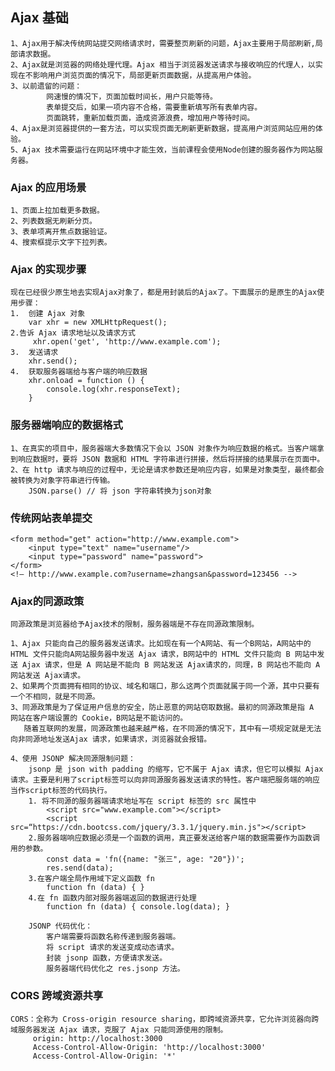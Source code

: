 
## Ajax 基础
    1、Ajax用于解决传统网站提交网络请求时，需要整页刷新的问题，Ajax主要用于局部刷新,局部请求数据。
    2、Ajax就是浏览器的网络处理代理。Ajax 相当于浏览器发送请求与接收响应的代理人，以实现在不影响用户浏览页面的情况下，局部更新页面数据，从提高用户体验。
    3、以前遗留的问题：
            网速慢的情况下，页面加载时间长，用户只能等待。
            表单提交后，如果一项内容不合格，需要重新填写所有表单内容。
            页面跳转，重新加载页面，造成资源浪费，增加用户等待时间。
    4、Ajax是浏览器提供的一套方法，可以实现页面无刷新更新数据，提高用户浏览网站应用的体验。
    5、Ajax 技术需要运行在网站环境中才能生效，当前课程会使用Node创建的服务器作为网站服务器。



### Ajax 的应用场景
    1、页面上拉加载更多数据。
    2、列表数据无刷新分页。
    3、表单项离开焦点数据验证。
    4、搜索框提示文字下拉列表。

### Ajax 的实现步骤
    现在已经很少原生地去实现Ajax对象了，都是用封装后的Ajax了。下面展示的是原生的Ajax使用步骤：
    1.  创建 Ajax 对象
        var xhr = new XMLHttpRequest();
    2.告诉 Ajax 请求地址以及请求方式
         xhr.open('get', 'http://www.example.com');
    3.  发送请求
        xhr.send();
    4.  获取服务器端给与客户端的响应数据
        xhr.onload = function () {
            console.log(xhr.responseText);
        }


### 服务器端响应的数据格式
    1、在真实的项目中，服务器端大多数情况下会以 JSON 对象作为响应数据的格式。当客户端拿到响应数据时，要将 JSON 数据和 HTML 字符串进行拼接，然后将拼接的结果展示在页面中。
    2、在 http 请求与响应的过程中，无论是请求参数还是响应内容，如果是对象类型，最终都会被转换为对象字符串进行传输。
        JSON.parse() // 将 json 字符串转换为json对象


### 传统网站表单提交
    <form method="get" action="http://www.example.com">
        <input type="text" name="username"/>
        <input type="password" name="password">
    </form>
    <!– http://www.example.com?username=zhangsan&password=123456 -->

### Ajax的同源政策
    同源政策是浏览器给予Ajax技术的限制，服务器端是不存在同源政策限制。
    
    1、Ajax 只能向自己的服务器发送请求。比如现在有一个A网站、有一个B网站，A网站中的 HTML 文件只能向A网站服务器中发送 Ajax 请求，B网站中的 HTML 文件只能向 B 网站中发送 Ajax 请求，但是 A 网站是不能向 B 网站发送 Ajax请求的，同理，B 网站也不能向 A 网站发送 Ajax请求。
    2、如果两个页面拥有相同的协议、域名和端口，那么这两个页面就属于同一个源，其中只要有一个不相同，就是不同源。
    3、同源政策是为了保证用户信息的安全，防止恶意的网站窃取数据。最初的同源政策是指 A 网站在客户端设置的 Cookie，B网站是不能访问的。
       随着互联网的发展，同源政策也越来越严格，在不同源的情况下，其中有一项规定就是无法向非同源地址发送Ajax 请求，如果请求，浏览器就会报错。

    4、使用 JSONP 解决同源限制问题：
        jsonp 是 json with padding 的缩写，它不属于 Ajax 请求，但它可以模拟 Ajax 请求。主要是利用了script标签可以向非同源服务器发送请求的特性。客户端把服务端的响应当作script标签的代码执行。
        1. 将不同源的服务器端请求地址写在 script 标签的 src 属性中
            <script src="www.example.com"></script>
            <script src=“https://cdn.bootcss.com/jquery/3.3.1/jquery.min.js"></script>
        2.服务器端响应数据必须是一个函数的调用，真正要发送给客户端的数据需要作为函数调用的参数。
            const data = 'fn({name: "张三", age: "20"})';
            res.send(data);
        3.在客户端全局作用域下定义函数 fn
            function fn (data) { }
        4.在 fn 函数内部对服务器端返回的数据进行处理
            function fn (data) { console.log(data); }

        JSONP 代码优化：
            客户端需要将函数名称传递到服务器端。
            将 script 请求的发送变成动态请求。
            封装 jsonp 函数，方便请求发送。
            服务器端代码优化之 res.jsonp 方法。

### CORS 跨域资源共享
    CORS：全称为 Cross-origin resource sharing，即跨域资源共享，它允许浏览器向跨域服务器发送 Ajax 请求，克服了 Ajax 只能同源使用的限制。
         origin: http://localhost:3000
         Access-Control-Allow-Origin: 'http://localhost:3000'
         Access-Control-Allow-Origin: '*'




















